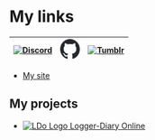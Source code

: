 # My links

| [<img src="https://assets-global.website-files.com/6257adef93867e50d84d30e2/636e0a69f118df70ad7828d4_icon_clyde_blurple_RGB.svg" width="35px" height="35px" alt="Discord">](https://from-mar.com/discord/) | [<img src="https://raw.githubusercontent.com/mar-on-github/from-mar.com/master/assets/img/github-mark.svg?token=GHSAT0AAAAAACCKO4WSN3FIOUQQKM7RPBYMZC6HXZQ" height="35px" alt="GitHub">](https://github.com/mar-on-github/) | [<img src="https://static.wikia.nocookie.net/logopedia/images/4/40/Tumblr_icon_c76fd87.jpg/revision/latest/scale-to-width-down/100?cb=20230322145407" height="35px" alt="Tumblr">](https://tumblr.from-mar.com/) |
| ------------------------------------------------------------ | ------------------------------------------------------------ | ------------------------------------------------------------ |

- [My site](https://from-mar.com/)

## My projects

- [<img src="https://logger-diary.online/img/logo/logo_512px.png" height="25px" alt="LDo Logo"> Logger-Diary Online](https://logger-diary.online/)

